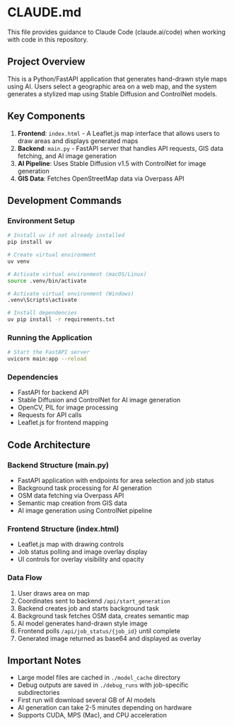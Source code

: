 # CLAUDE.md

This file provides guidance to Claude Code (claude.ai/code) when working with code in this repository.

## Project Overview

This is a Python/FastAPI application that generates hand-drawn style maps using AI. Users select a geographic area on a web map, and the system generates a stylized map using Stable Diffusion and ControlNet models.

## Key Components

1. **Frontend**: `index.html` - A Leaflet.js map interface that allows users to draw areas and displays generated maps
2. **Backend**: `main.py` - FastAPI server that handles API requests, GIS data fetching, and AI image generation
3. **AI Pipeline**: Uses Stable Diffusion v1.5 with ControlNet for image generation
4. **GIS Data**: Fetches OpenStreetMap data via Overpass API

## Development Commands

### Environment Setup
```bash
# Install uv if not already installed
pip install uv

# Create virtual environment
uv venv

# Activate virtual environment (macOS/Linux)
source .venv/bin/activate

# Activate virtual environment (Windows)
.venv\Scripts\activate

# Install dependencies
uv pip install -r requirements.txt
```

### Running the Application
```bash
# Start the FastAPI server
uvicorn main:app --reload
```

### Dependencies
- FastAPI for backend API
- Stable Diffusion and ControlNet for AI image generation
- OpenCV, PIL for image processing
- Requests for API calls
- Leaflet.js for frontend mapping

## Code Architecture

### Backend Structure (main.py)
- FastAPI application with endpoints for area selection and job status
- Background task processing for AI generation
- OSM data fetching via Overpass API
- Semantic map creation from GIS data
- AI image generation using ControlNet pipeline

### Frontend Structure (index.html)
- Leaflet.js map with drawing controls
- Job status polling and image overlay display
- UI controls for overlay visibility and opacity

### Data Flow
1. User draws area on map
2. Coordinates sent to backend `/api/start_generation`
3. Backend creates job and starts background task
4. Background task fetches OSM data, creates semantic map
5. AI model generates hand-drawn style image
6. Frontend polls `/api/job_status/{job_id}` until complete
7. Generated image returned as base64 and displayed as overlay

## Important Notes

- Large model files are cached in `./model_cache` directory
- Debug outputs are saved in `./debug_runs` with job-specific subdirectories
- First run will download several GB of AI models
- AI generation can take 2-5 minutes depending on hardware
- Supports CUDA, MPS (Mac), and CPU acceleration